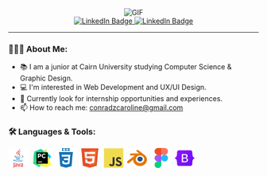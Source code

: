 
<div id="header" align="center">
  <img src="https://media.giphy.com/media/kt6QK3u2P8WM1M704P/giphy.gif" alt="GIF" width="150"/>
</div>

<div id="socials" align="center">
<div id="badges">
    <a href="https://www.linkedin.com/in/carolinepearlconrad">
  <img src="https://img.shields.io/badge/LinkedIn-blue?style=for-the-badge&logo=linkedin&logoColor=white" alt="LinkedIn Badge"/>
    </a>
  <a href=""> <!--insert link -->
    <img src="https://img.shields.io/badge/my website-red?style=for-the-badge&logoColor=white" alt="LinkedIn Badge"/>
  </a>
</div>
</div>
<hr>

<!-- <h1 align="center"> hey there
  <img src="https://media.giphy.com/media/hvRJCLFzcasrR4ia7z/giphy.gif" width="30px"/>
</h1> -->



### 💁🏻‍♀️ About Me:
  - 📚 I am a junior at Cairn University studying Computer Science & Graphic Design.
  - 💻 I'm interested in Web Development and UX/UI Design.
  - 🌟 Currently look for internship opportunities and experiences.
  - 📫 How to reach me: conradzcaroline@gmail.com

### 🛠 Languages & Tools:
  <img src="https://github.com/devicons/devicon/blob/master/icons/java/java-original-wordmark.svg" title="Java" alt="Java" width="40" height="40"/>&nbsp;
  <img src ="https://github.com/devicons/devicon/blob/master/icons/pycharm/pycharm-original.svg" title="Pycharm" alt="Pycharm" width="40" height="40" />&nbsp;
  <img src="https://github.com/devicons/devicon/blob/master/icons/css3/css3-plain-wordmark.svg"  title="CSS3" alt="CSS" width="40" height="40"/>&nbsp;
  <img src="https://github.com/devicons/devicon/blob/master/icons/html5/html5-original.svg" title="HTML5" alt="HTML" width="40" height="40"/>&nbsp;
  <img src="https://github.com/devicons/devicon/blob/master/icons/javascript/javascript-original.svg" title="JavaScript" alt="JavaScript" width="40" height="40"/>&nbsp;
   <img src="https://github.com/devicons/devicon/blob/master/icons/blender/blender-original.svg" title="Blender" alt="Blender" width="40" height="40"/>&nbsp;
   <img src ="https://github.com/devicons/devicon/blob/master/icons/figma/figma-original.svg" title="Figma" alt="Figma" width="40" height="40" />&nbsp;
  <img src ="https://github.com/devicons/devicon/blob/master/icons/bootstrap/bootstrap-original.svg" title="Bootstrap" alt="Bootstrap" width="40" height="40" />&nbsp;



